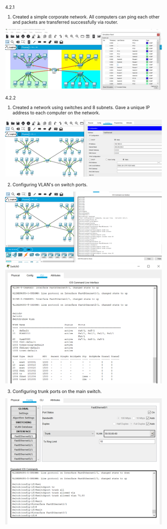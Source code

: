 4.2.1






1. Created a simple corporate network. All computers can ping each other and packets are transferred successfully via router.




<img src="networks/network.png">



4.2.2




1. Сreated a network using switches and 8 subnets. Gave a unique IP address to each computer on the network.





<img src="networks/ip.png">



2. Configuring VLAN's on switch ports.




<img src="networks/configuration.png">



<img src="networks/vlan.png">




3. Configuring trunk ports on the main switch.




<img src="networks/trunk.png">
